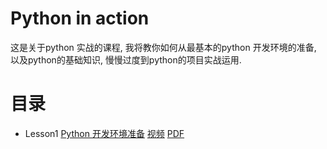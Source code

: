 # Python in action

这是关于python 实战的课程, 我将教你如何从最基本的python 开发环境的准备, 以及python的基础知识, 慢慢过度到python的项目实战运用.

# 目录

- Lesson1 [Python 开发环境准备](./lesson1/lesson1.md) [视频](https://www.bilibili.com/video/av71750337)   [PDF](./lesson1/lesson1.pdf)